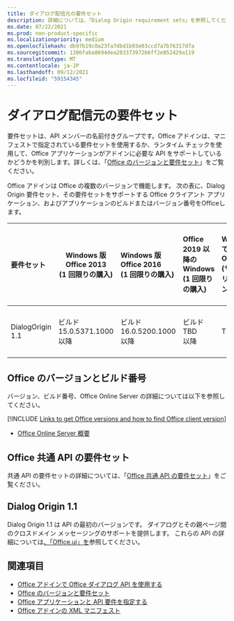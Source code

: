 ```yaml
---
title: ダイアログ配信元の要件セット
description: 詳細については、「Dialog Origin requirement sets」を参照してください。
ms.date: 07/22/2021
ms.prod: non-product-specific
ms.localizationpriority: medium
ms.openlocfilehash: db97b19c0a23fa7dbd1b93e03ccd7a7b76317d7a
ms.sourcegitcommit: 1306faba8694dea203373972b6ff2e852429a119
ms.translationtype: MT
ms.contentlocale: ja-JP
ms.lasthandoff: 09/12/2021
ms.locfileid: "59154345"
---
```

# <a name="dialog-origin-requirement-sets"></a>ダイアログ配信元の要件セット

要件セットは、API メンバーの名前付きグループです。Office アドインは、マニフェストで指定されている要件セットを使用するか、ランタイム チェックを使用して、Office アプリケーションがアドインに必要な API をサポートしているかどうかを判別します。詳しくは、「[Office のバージョンと要件セット](../../develop/office-versions-and-requirement-sets.md)」をご覧ください。

Office アドインは Office の複数のバージョンで機能します。 次の表に、Dialog Origin 要件セット、その要件セットをサポートする Office クライアント アプリケーション、およびアプリケーションのビルドまたはバージョン番号をOfficeします。

|  要件セット  | Windows 版 Office 2013<br>(1 回限りの購入) | Windows 版 Office 2016<br>(1 回限りの購入) | Office 2019 以降のWindows<br>(1 回限りの購入) | Windows での Office<br>(サブスクリプション) |  Office on iPad<br>(サブスクリプション)  |  Office on Mac<br>(サブスクリプション)  | Office on the web  |  Office Online Server  |
|:-----|-----|:-----|:-----|:-----|:-----|:-----|:-----|:-----|
| DialogOrigin 1.1  | ビルド<br>15.0.5371.1000<br>以降 | ビルド<br>16.0.5200.1000<br>以降 | ビルド<br>TBD<br>以降 | TBD | 2.52 以降 | 16.52 以降 | 2021 年 7 月 | バージョン 2108<br>(ビルド 10377.1000)<br>以降 |

## <a name="office-versions-and-build-numbers"></a>Office のバージョンとビルド番号

バージョン、ビルド番号、Office Online Server の詳細については以下を参照してください。

[!INCLUDE [Links to get Office versions and how to find Office client version](../../includes/links-get-office-versions-builds.md)]
- [Office Online Server 概要](/officeonlineserver/office-online-server-overview)

## <a name="office-common-api-requirement-sets"></a>Office 共通 API の要件セット

共通 API の要件セットの詳細については、「[Office 共通 API の要件セット](office-add-in-requirement-sets.md)」をご覧ください。

## <a name="dialog-origin-11"></a>Dialog Origin 1.1

Dialog Origin 1.1 は API の最初のバージョンです。 ダイアログとその親ページ間のクロスドメイン メッセージングのサポートを提供します。 これらの API の詳細については[、「Office.ui」を](/javascript/api/office/office.ui)参照してください。

## <a name="see-also"></a>関連項目

- [Office アドインで Office ダイアログ API を使用する](../../develop/dialog-api-in-office-add-ins.md)
- [Office のバージョンと要件セット](../../develop/office-versions-and-requirement-sets.md)
- [Office アプリケーションと API 要件を指定する](../../develop/specify-office-hosts-and-api-requirements.md)
- [Office アドインの XML マニフェスト](../../develop/add-in-manifests.md)
